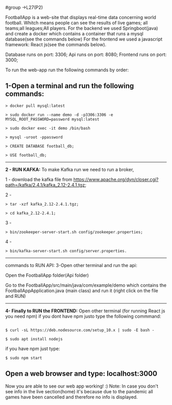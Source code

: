 #group ->L27(P2)

FootballApp is a web-site that displays real-time data concerning world football. 
Whitch means people can see the results of live games; all teams;all leagues;All players.
For the backend we used Springboot(java) and create a docker which contains a container that runs a mysql database(see the commands below)
For the frontend we used a javascript framework: React js(see the commands below).

Database runs on port: 3306;
Api runs on port: 8080;
Frontend runs on port: 3000;

To run the web-app run the following commands by order:


**1-Open a terminal and run the following commands:**
----------------------------------------
  ```
  > docker pull mysql:latest

  > sudo docker run --name demo -d -p3306:3306 -e MYSQL_ROOT_PASSWORD=password mysql:latest
  
  > sudo docker exec -it demo /bin/bash
  
  > mysql -uroot -ppassword
  
  > CREATE DATABASE football_db;
  
  > USE football_db;
  ```
-----------------------------------------------
**2 - RUN KAFKA:**
To make Kafka run we need to run a broker, 

  1 - download the kafka file from https://www.apache.org/dyn/closer.cgi?path=/kafka/2.4.1/kafka_2.12-2.4.1.tgz;

  2 - 
  
    > tar -xzf kafka_2.12-2.4.1.tgz;
  
    > cd kafka_2.12-2.4.1;
      
  3 -
  
    > bin/zookeeper-server-start.sh config/zookeeper.properties;
  
  4 - 
  
    > bin/kafka-server-start.sh config/server.properties.
  
  
-----------------------------------------------
commands to RUN API:
3-Open other terminal and run the api:

Open the FootballApp folder(Api folder)

Go to the FootballApp/src/main/java/com/example/demo
which contains the FootballAppApplication.java (main class) and run it (right click on the file and RUN)

-------------------------------------------------------------------------------------------------------
**4- Finally to RUN the FRONTEND:**
Open other terminal
(for running React js you need npm)
if you dont have npm justo type the following commmand:
  ```
  
  $ curl -sL https://deb.nodesource.com/setup_10.x | sudo -E bash -
  
  $ sudo apt install nodejs
  ```
if you have npm just type:
  ```
  $ sudo npm start
  ```
Open a web browser and type:
**localhost:3000**
---------------------------------------------------------------------------
Now you are able to see our web app working! :)
Note: In case you don't see info in the live section(home) it's because due to the pandemic all games have been cancelled
and therefore no info is displayed.
